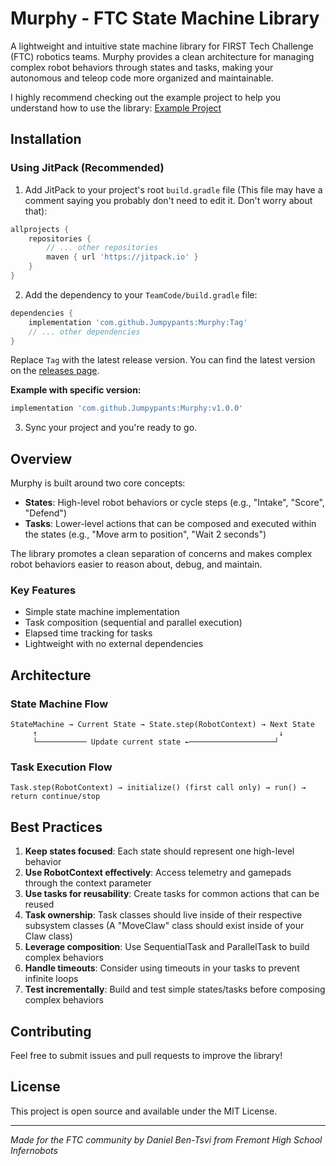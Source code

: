 # Murphy - FTC State Machine Library

A lightweight and intuitive state machine library for FIRST Tech Challenge (FTC) robotics teams. Murphy provides a clean architecture for managing complex robot behaviors through states and tasks, making your autonomous and teleop code more organized and maintainable.

I highly recommend checking out the example project to help you understand how to use the library: [Example Project](https://github.com/Jumpypants/MurphyExample)

## Installation

### Using JitPack (Recommended)

1. Add JitPack to your project's root `build.gradle` file (This file may have a comment saying you probably don't need to edit it. Don't worry about that):

```gradle
allprojects {
    repositories {
        // ... other repositories
        maven { url 'https://jitpack.io' }
    }
}
```

2. Add the dependency to your `TeamCode/build.gradle` file:

```gradle
dependencies {
    implementation 'com.github.Jumpypants:Murphy:Tag'
    // ... other dependencies
}
```

Replace `Tag` with the latest release version. You can find the latest version on the [releases page](https://github.com/Jumpypants/Murphy/releases).

**Example with specific version:**
```gradle
implementation 'com.github.Jumpypants:Murphy:v1.0.0'
```

3. Sync your project and you're ready to go.

## Overview

Murphy is built around two core concepts:

- **States**: High-level robot behaviors or cycle steps (e.g., "Intake", "Score", "Defend")
- **Tasks**: Lower-level actions that can be composed and executed within the states (e.g., "Move arm to position", "Wait 2 seconds")

The library promotes a clean separation of concerns and makes complex robot behaviors easier to reason about, debug, and maintain.

### Key Features

- Simple state machine implementation
- Task composition (sequential and parallel execution)
- Elapsed time tracking for tasks
- Lightweight with no external dependencies

## Architecture

### State Machine Flow
```
StateMachine → Current State → State.step(RobotContext) → Next State
     ↑                                                      ↓
     └─────────── Update current state ←───────────────────┘
```

### Task Execution Flow
```
Task.step(RobotContext) → initialize() (first call only) → run() → return continue/stop
```

## Best Practices

1. **Keep states focused**: Each state should represent one high-level behavior
2. **Use RobotContext effectively**: Access telemetry and gamepads through the context parameter
3. **Use tasks for reusability**: Create tasks for common actions that can be reused
4. **Task ownership**: Task classes should live inside of their respective subsystem classes (A "MoveClaw" class should exist inside of your Claw class)
5. **Leverage composition**: Use SequentialTask and ParallelTask to build complex behaviors
6. **Handle timeouts**: Consider using timeouts in your tasks to prevent infinite loops
7. **Test incrementally**: Build and test simple states/tasks before composing complex behaviors

## Contributing

Feel free to submit issues and pull requests to improve the library!

## License

This project is open source and available under the MIT License.

---

*Made for the FTC community by Daniel Ben-Tsvi from Fremont High School Infernobots*
